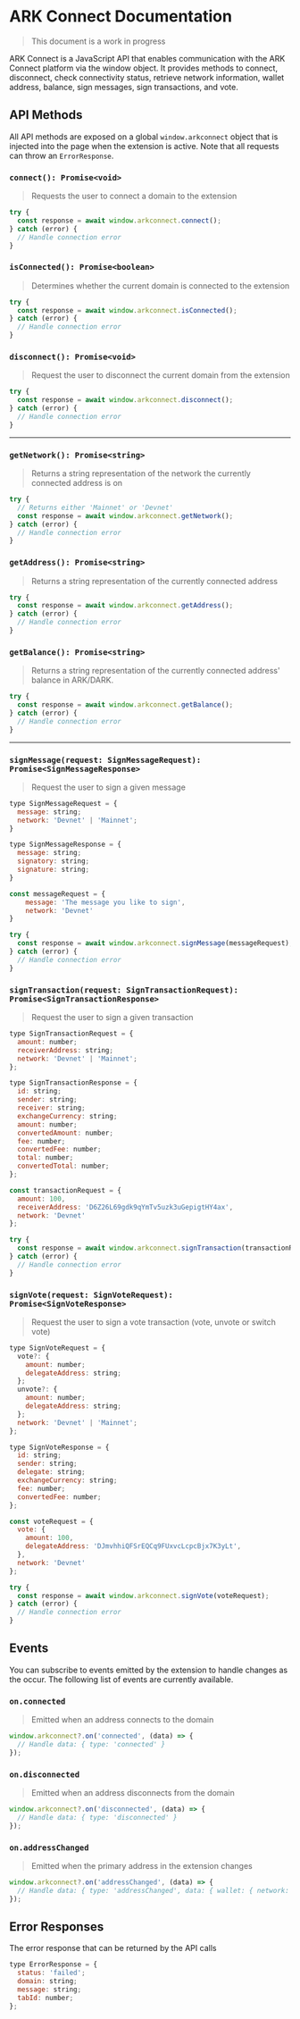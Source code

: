 # ARK Connect Documentation

> This document is a work in progress

ARK Connect is a JavaScript API that enables communication with the ARK Connect platform via the window object. It provides methods to connect, disconnect, check connectivity status, retrieve network information, wallet address, balance, sign messages, sign transactions, and vote.

## API Methods

All API methods are exposed on a global `window.arkconnect` object that is injected into the page when the extension is active. Note that all requests can throw an `ErrorResponse`.

### `connect(): Promise<void>`

> Requests the user to connect a domain to the extension

```javascript
try {
  const response = await window.arkconnect.connect();
} catch (error) {
  // Handle connection error
}
```

### `isConnected(): Promise<boolean>`

> Determines whether the current domain is connected to the extension

```javascript
try {
  const response = await window.arkconnect.isConnected();
} catch (error) {
  // Handle connection error
}
```

### `disconnect(): Promise<void>`

> Request the user to disconnect the current domain from the extension

```javascript
try {
  const response = await window.arkconnect.disconnect();
} catch (error) {
  // Handle connection error
}
```

---

### `getNetwork(): Promise<string>`

> Returns a string representation of the network the currently connected address is on

```javascript
try {
  // Returns either 'Mainnet' or 'Devnet'
  const response = await window.arkconnect.getNetwork();
} catch (error) {
  // Handle connection error
}
```

### `getAddress(): Promise<string>`

> Returns a string representation of the currently connected address

```javascript
try {
  const response = await window.arkconnect.getAddress();
} catch (error) {
  // Handle connection error
}
```

### `getBalance(): Promise<string>`

> Returns a string representation of the currently connected address' balance in ARK/DARK.

```javascript
try {
  const response = await window.arkconnect.getBalance();
} catch (error) {
  // Handle connection error
}
```

---

### `signMessage(request: SignMessageRequest): Promise<SignMessageResponse>`

> Request the user to sign a given message

```javascript
type SignMessageRequest = {
  message: string;
  network: 'Devnet' | 'Mainnet';
}

type SignMessageResponse = {
  message: string;
  signatory: string;
  signature: string;
}

const messageRequest = {
    message: 'The message you like to sign',
    network: 'Devnet'
}

try {
  const response = await window.arkconnect.signMessage(messageRequest);
} catch (error) {
  // Handle connection error
}
```

### `signTransaction(request: SignTransactionRequest): Promise<SignTransactionResponse>`

> Request the user to sign a given transaction

```javascript
type SignTransactionRequest = {
  amount: number;
  receiverAddress: string;
  network: 'Devnet' | 'Mainnet';
};

type SignTransactionResponse = {
  id: string;
  sender: string;
  receiver: string;
  exchangeCurrency: string;
  amount: number;
  convertedAmount: number;
  fee: number;
  convertedFee: number;
  total: number;
  convertedTotal: number;
};

const transactionRequest = {
  amount: 100,
  receiverAddress: 'D6Z26L69gdk9qYmTv5uzk3uGepigtHY4ax',
  network: 'Devnet'
};

try {
  const response = await window.arkconnect.signTransaction(transactionRequest);
} catch (error) {
  // Handle connection error
}
```

### `signVote(request: SignVoteRequest): Promise<SignVoteResponse>`

> Request the user to sign a vote transaction (vote, unvote or switch vote)

```javascript
type SignVoteRequest = {
  vote?: {
    amount: number;
    delegateAddress: string;
  };
  unvote?: {
    amount: number;
    delegateAddress: string;
  };
  network: 'Devnet' | 'Mainnet';
};

type SignVoteResponse = {
  id: string;
  sender: string;
  delegate: string;
  exchangeCurrency: string;
  fee: number;
  convertedFee: number;
};

const voteRequest = {
  vote: {
    amount: 100,
    delegateAddress: 'DJmvhhiQFSrEQCq9FUxvcLcpcBjx7K3yLt',
  },
  network: 'Devnet'
};

try {
  const response = await window.arkconnect.signVote(voteRequest);
} catch (error) {
  // Handle connection error
}
```

## Events

You can subscribe to events emitted by the extension to handle changes as the occur. The following list of events are currently available.

### `on.connected`

> Emitted when an address connects to the domain

```javascript
window.arkconnect?.on('connected', (data) => {
  // Handle data: { type: 'connected' }
});
```

### `on.disconnected`

> Emitted when an address disconnects from the domain

```javascript
window.arkconnect?.on('disconnected', (data) => {
  // Handle data: { type: 'disconnected' }
});
```

### `on.addressChanged`

> Emitted when the primary address in the extension changes

```javascript
window.arkconnect?.on('addressChanged', (data) => {
  // Handle data: { type: 'addressChanged', data: { wallet: { network: 'Mainnet|Devnet', address: <string>, coin: 'ARK' } } }
});
```

## Error Responses

The error response that can be returned by the API calls

```javascript
type ErrorResponse = {
  status: 'failed';
  domain: string;
  message: string;
  tabId: number;
};
```
